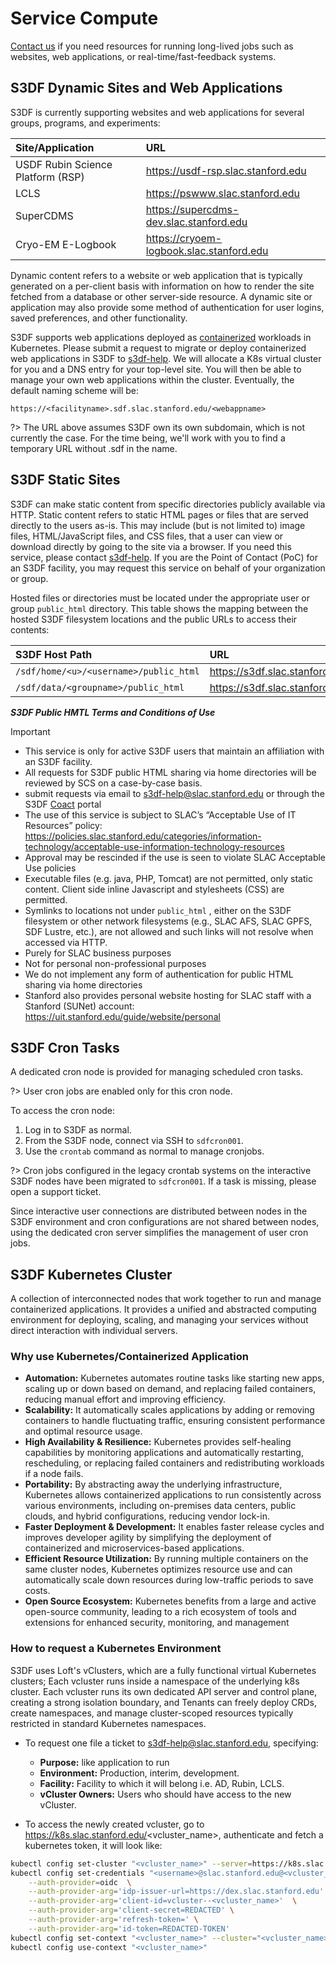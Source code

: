 # Service Compute

[Contact us](contact-us.md) if you need resources for running
long-lived jobs such as websites, web applications, or
real-time/fast-feedback systems.

## S3DF Dynamic Sites and Web Applications

S3DF is currently supporting websites and web applications for several groups,
programs, and experiments:

| Site/Application	| URL |
| :--- | :--- |
| USDF Rubin Science Platform (RSP) | https://usdf-rsp.slac.stanford.edu|
| LCLS | https://pswww.slac.stanford.edu|
| SuperCDMS | https://supercdms-dev.slac.stanford.edu|
| Cryo-EM E-Logbook | https://cryoem-logbook.slac.stanford.edu|

Dynamic content refers to a website or web application that is
typically generated on a per-client basis with information on how to
render the site fetched from a database or other server-side
resource. A dynamic site or application may also provide some method
of authentication for user logins, saved preferences, and other
functionality.

S3DF supports web applications deployed as
[containerized](https://www.docker.com/resources/what-container/)
workloads in Kubernetes. Please submit a request to migrate or deploy
containerized web applications in S3DF to
[s3df-help](mailto:s3df-help@slac.stanford.edu). We will allocate a
K8s virtual cluster for you and a DNS entry for your top-level
site. You will then be able to manage your own web applications within
the cluster. Eventually, the default naming scheme will be:

`https://<facilityname>.sdf.slac.stanford.edu/<webappname>`

?> The URL above assumes S3DF own its own subdomain, which is not
currently the case. For the time being, we'll work with you to find a
temporary URL without .sdf in the name.

## S3DF Static Sites

S3DF can make static content from specific directories publicly
available via HTTP. Static content refers to static HTML pages or
files that are served directly to the users as-is. This may include
(but is not limited to) image files, HTML/JavaScript files, and CSS
files, that a user can view or download directly by going to the site
via a browser. If you need this service, please contact
[s3df-help](mailto:s3df-help@slac.stanford.edu). If you are the Point
of Contact (PoC) for an S3DF facility, you may request this service on
behalf of your organization or group.

Hosted files or directories must be located under the appropriate user
or group `public_html` directory. This table shows the mapping between
the hosted S3DF filesystem locations and the public URLs to access
their contents:

| S3DF Host Path | URL |
| :--- | :--- |
| `/sdf/home/<u>/<username>/public_html` | https://s3df.slac.stanford.edu/people/&lt;username&gt;|
| `/sdf/data/<groupname>/public_html` | https://s3df.slac.stanford.edu/data/&lt;groupname&gt; |


***S3DF Public HMTL Terms and Conditions of Use***

> [!IMPORTANT] 
> * This service is only for active S3DF users that maintain an affiliation with an S3DF facility.
> * All requests for S3DF public HTML sharing via home directories will be reviewed by SCS on a case-by-case basis.
> * submit requests via email to s3df-help@slac.stanford.edu or through the S3DF [Coact](https://s3df.slac.stanford.edu/coact)
portal
> * The use of this service is subject to SLAC’s “Acceptable Use of IT Resources” policy: https://policies.slac.stanford.edu/categories/information-technology/acceptable-use-information-technology-resources
> * Approval may be rescinded if the use is seen to violate SLAC Acceptable Use policies
> * Executable files (e.g. java, PHP, Tomcat) are not permitted, only static content.  Client side inline Javascript and stylesheets (CSS) are permitted.
> * Symlinks to locations not under `public_html` , either on the S3DF
filesystem or other network filesystems (e.g., SLAC AFS, SLAC GPFS,
SDF Lustre, etc.), are not allowed and such links will not resolve
when accessed via HTTP.
> * Purely for SLAC business purposes
> * Not for personal non-professional purposes
> * We do not implement any form of authentication for public HTML sharing via home directories
> * Stanford also provides personal website hosting for SLAC staff with a Stanford (SUNet) account: https://uit.stanford.edu/guide/website/personal

## S3DF Cron Tasks

A dedicated cron node is provided for managing scheduled cron tasks.

?> User cron jobs are enabled only for this cron node.

To access the cron node:
1. Log in to S3DF as normal.
2. From the S3DF node, connect via SSH to `sdfcron001`.
3. Use the `crontab` command as normal to manage cronjobs.

?> Cron jobs configured in the legacy crontab systems on the interactive S3DF nodes have been migrated to `sdfcron001`. If a task is missing, please open a support ticket.

Since interactive user connections are distributed between nodes in the S3DF environment and cron configurations are not shared between nodes, using the dedicated cron server simplifies the management of user cron jobs.

## S3DF Kubernetes Cluster

A collection of interconnected nodes that work together to run and manage containerized applications. It provides a unified and abstracted computing environment for deploying, scaling, and managing your services without direct interaction with individual servers.

### Why use Kubernetes/Containerized Application

* **Automation:**
Kubernetes automates routine tasks like starting new apps, scaling up or down based on demand, and replacing failed containers, reducing manual effort and improving efficiency. 
* **Scalability:**
It automatically scales applications by adding or removing containers to handle fluctuating traffic, ensuring consistent performance and optimal resource usage. 
* **High Availability & Resilience:**
Kubernetes provides self-healing capabilities by monitoring applications and automatically restarting, rescheduling, or replacing failed containers and redistributing workloads if a node fails. 
* **Portability:**
By abstracting away the underlying infrastructure, Kubernetes allows containerized applications to run consistently across various environments, including on-premises data centers, public clouds, and hybrid configurations, reducing vendor lock-in. 
* **Faster Deployment & Development:**
It enables faster release cycles and improves developer agility by simplifying the deployment of containerized and microservices-based applications. 
* **Efficient Resource Utilization:**
By running multiple containers on the same cluster nodes, Kubernetes optimizes resource use and can automatically scale down resources during low-traffic periods to save costs. 
* **Open Source Ecosystem:**
Kubernetes benefits from a large and active open-source community, leading to a rich ecosystem of tools and extensions for enhanced security, monitoring, and management

### How to request a Kubernetes Environment

S3DF uses Loft's vClusters, which are a fully functional virtual Kubernetes clusters; Each vcluster runs inside a namespace of the underlying k8s cluster. Each vcluster runs its own dedicated API server and control plane, creating a strong isolation boundary, and Tenants can freely deploy CRDs, create namespaces, and manage cluster-scoped resources typically restricted in standard Kubernetes namespaces.

* To request one file a ticket to s3df-help@slac.stanford.edu, specifying:
  * **Purpose:** like application to run
  * **Environment:** Production, interim, development.
  * **Facility:** Facility to which it will belong i.e. AD, Rubin, LCLS.
  * **vCluster Owners:** Users who should have access to the new vCluster.

* To access the newly created vcluster, go to https://k8s.slac.stanford.edu/<vcluster_name>, authenticate and fetch a kubernetes token, it will look like:
```bash
kubectl config set-cluster "<vcluster_name>" --server=https://k8s.slac.stanford.edu:443/api/<vcluster_name>
kubectl config set-credentials "<username>@slac.stanford.edu@<vcluster_name>"  \
    --auth-provider=oidc  \
    --auth-provider-arg='idp-issuer-url=https://dex.slac.stanford.edu'  \
    --auth-provider-arg='client-id=vcluster--<vcluster_name>'  \
    --auth-provider-arg='client-secret=REDACTED' \
    --auth-provider-arg='refresh-token=' \
    --auth-provider-arg='id-token=REDACTED-TOKEN'
kubectl config set-context "<vcluster_name>" --cluster="<vcluster_name>" --user="<username>@slac.stanford.edu@<vcluster_name>"
kubectl config use-context "<vcluster_name>"
```